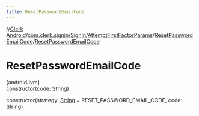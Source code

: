 ```yaml
---
title: ResetPasswordEmailCode
---
```

//[Clerk Android](../../../../../index.html)/[com.clerk.signin](../../../index.html)/[SignIn](../../index.html)/[AttemptFirstFactorParams](../index.html)/[ResetPasswordEmailCode](index.html)/[ResetPasswordEmailCode](-reset-password-email-code.html)



# ResetPasswordEmailCode



[androidJvm]\
constructor(code: [String](https://kotlinlang.org/api/latest/jvm/stdlib/kotlin-stdlib/kotlin/-string/index.html))

constructor(strategy: [String](https://kotlinlang.org/api/latest/jvm/stdlib/kotlin-stdlib/kotlin/-string/index.html) = RESET_PASSWORD_EMAIL_CODE, code: [String](https://kotlinlang.org/api/latest/jvm/stdlib/kotlin-stdlib/kotlin/-string/index.html))




